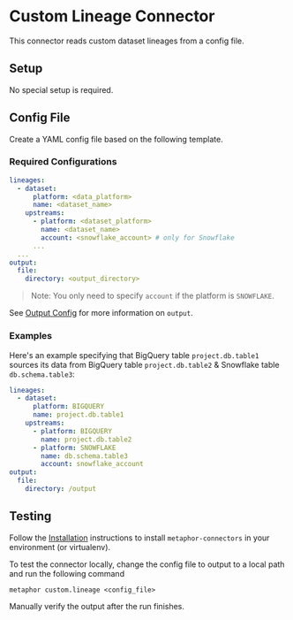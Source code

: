 # Custom Lineage Connector

This connector reads custom dataset lineages from a config file.

## Setup

No special setup is required.

## Config File

Create a YAML config file based on the following template.

### Required Configurations

```yaml
lineages:
  - dataset:
      platform: <data_platform>
      name: <dataset_name>
    upstreams:
      - platform: <dataset_platform>
        name: <dataset_name>
        account: <snowflake_account> # only for Snowflake
      ...
  ...
output:
  file:
    directory: <output_directory>
```

> Note: You only need to specify `account` if the platform is `SNOWFLAKE`.

See [Output Config](../../common/docs/output.md) for more information on `output`.

### Examples

Here's an example specifying that BigQuery table `project.db.table1` sources its data from BigQuery table `project.db.table2` & Snowflake table `db.schema.table3`:

```yaml
lineages:
  - dataset:
      platform: BIGQUERY
      name: project.db.table1
    upstreams:
      - platform: BIGQUERY
        name: project.db.table2
      - platform: SNOWFLAKE
        name: db.schema.table3
        account: snowflake_account
output:
  file:
    directory: /output
```

## Testing

Follow the [Installation](../../README.md) instructions to install `metaphor-connectors` in your environment (or virtualenv).

To test the connector locally, change the config file to output to a local path and run the following command

```shell
metaphor custom.lineage <config_file>
```

Manually verify the output after the run finishes.
